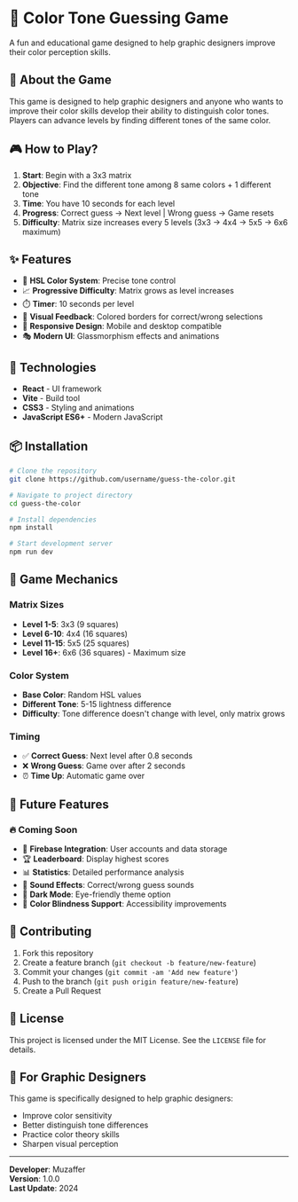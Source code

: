 # 🎨 Color Tone Guessing Game

A fun and educational game designed to help graphic designers improve their color perception skills.

## 🎯 About the Game

This game is designed to help graphic designers and anyone who wants to improve their color skills develop their ability to distinguish color tones. Players can advance levels by finding different tones of the same color.

## 🎮 How to Play?

1. **Start**: Begin with a 3x3 matrix
2. **Objective**: Find the different tone among 8 same colors + 1 different tone
3. **Time**: You have 10 seconds for each level
4. **Progress**: Correct guess → Next level | Wrong guess → Game resets
5. **Difficulty**: Matrix size increases every 5 levels (3x3 → 4x4 → 5x5 → 6x6 maximum)

## ✨ Features

- 🎨 **HSL Color System**: Precise tone control
- 📈 **Progressive Difficulty**: Matrix grows as level increases
- ⏱️ **Timer**: 10 seconds per level
- 🎯 **Visual Feedback**: Colored borders for correct/wrong selections
- 📱 **Responsive Design**: Mobile and desktop compatible
- 🎭 **Modern UI**: Glassmorphism effects and animations

## 🚀 Technologies

- **React** - UI framework
- **Vite** - Build tool
- **CSS3** - Styling and animations
- **JavaScript ES6+** - Modern JavaScript

## 📦 Installation

```bash
# Clone the repository
git clone https://github.com/username/guess-the-color.git

# Navigate to project directory
cd guess-the-color

# Install dependencies
npm install

# Start development server
npm run dev
```

## 🎲 Game Mechanics

### Matrix Sizes

- **Level 1-5**: 3x3 (9 squares)
- **Level 6-10**: 4x4 (16 squares)
- **Level 11-15**: 5x5 (25 squares)
- **Level 16+**: 6x6 (36 squares) - Maximum size

### Color System

- **Base Color**: Random HSL values
- **Different Tone**: 5-15 lightness difference
- **Difficulty**: Tone difference doesn't change with level, only matrix grows

### Timing

- ✅ **Correct Guess**: Next level after 0.8 seconds
- ❌ **Wrong Guess**: Game over after 2 seconds
- ⏰ **Time Up**: Automatic game over

## 🎯 Future Features

### 🔥 Coming Soon

- 🔐 **Firebase Integration**: User accounts and data storage
- 🏆 **Leaderboard**: Display highest scores
- 📊 **Statistics**: Detailed performance analysis
- 🎵 **Sound Effects**: Correct/wrong guess sounds
- 🌙 **Dark Mode**: Eye-friendly theme option
- 🎨 **Color Blindness Support**: Accessibility improvements

## 🤝 Contributing

1. Fork this repository
2. Create a feature branch (`git checkout -b feature/new-feature`)
3. Commit your changes (`git commit -am 'Add new feature'`)
4. Push to the branch (`git push origin feature/new-feature`)
5. Create a Pull Request

## 📄 License

This project is licensed under the MIT License. See the `LICENSE` file for details.

## 🎨 For Graphic Designers

This game is specifically designed to help graphic designers:

- Improve color sensitivity
- Better distinguish tone differences
- Practice color theory skills
- Sharpen visual perception

---

**Developer**: Muzaffer  
**Version**: 1.0.0  
**Last Update**: 2024
